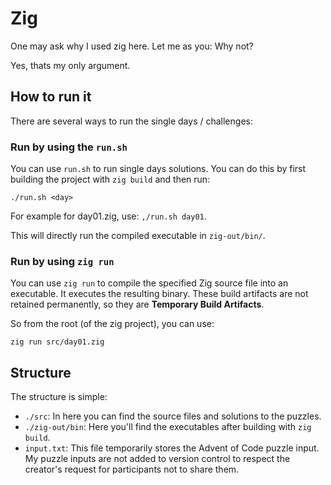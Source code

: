 # Zig

One may ask why I used zig here. Let me as you: Why not?

Yes, thats my only argument.

## How to run it

There are several ways to run the single days / challenges:

### Run by using the `run.sh`

You can use `run.sh` to run single days solutions. You can do this by first building the project with `zig build` and then run:

```
./run.sh <day>
```

For example for day01.zig, use: `,/run.sh day01`.

This will directly run the compiled executable in `zig-out/bin/`.

### Run by using `zig run`

You can use `zig run` to compile the specified Zig source file into an executable. It executes the resulting binary. These build artifacts are not retained permanently, so they are **Temporary Build Artifacts**.

So from the root (of the zig project), you can use:

```
zig run src/day01.zig
```

## Structure

The structure is simple:

- `./src`: In here you can find the source files and solutions to the puzzles.
- `./zig-out/bin`: Here you'll find the executables after building with `zig build`.
- `input.txt`: This file temporarily stores the Advent of Code puzzle input. My puzzle inputs are not added to version control to respect the creator's request for participants not to share them.